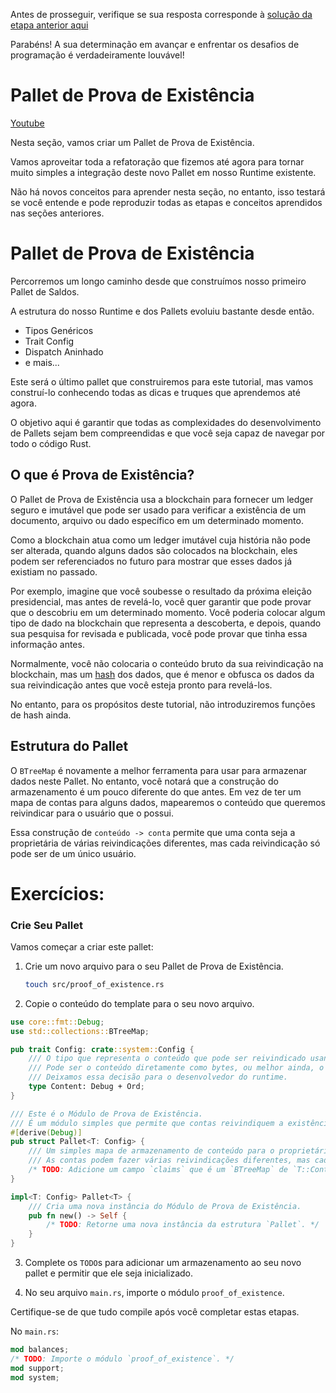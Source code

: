 Antes de prosseguir, verifique se sua resposta corresponde à [solução da etapa anterior aqui](https://gist.github.com/nomadbitcoin/1883ed94b8c8439df4264024af3e31c2)

Parabéns! A sua determinação em avançar e enfrentar os desafios de programação é verdadeiramente louvável!

# Pallet de Prova de Existência

[Youtube](https://youtu.be/7F7qn7n7_i0?si=7UeQMtEd7Q787ijI)

Nesta seção, vamos criar um Pallet de Prova de Existência.

Vamos aproveitar toda a refatoração que fizemos até agora para tornar muito simples a integração deste novo Pallet em nosso Runtime existente.

Não há novos conceitos para aprender nesta seção, no entanto, isso testará se você entende e pode reproduzir todas as etapas e conceitos aprendidos nas seções anteriores.

# Pallet de Prova de Existência

Percorremos um longo caminho desde que construímos nosso primeiro Pallet de Saldos.

A estrutura do nosso Runtime e dos Pallets evoluiu bastante desde então.

- Tipos Genéricos
- Trait Config
- Dispatch Aninhado
- e mais...

Este será o último pallet que construiremos para este tutorial, mas vamos construí-lo conhecendo todas as dicas e truques que aprendemos até agora.

O objetivo aqui é garantir que todas as complexidades do desenvolvimento de Pallets sejam bem compreendidas e que você seja capaz de navegar por todo o código Rust.

## O que é Prova de Existência?

O Pallet de Prova de Existência usa a blockchain para fornecer um ledger seguro e imutável que pode ser usado para verificar a existência de um documento, arquivo ou dado específico em um determinado momento.

Como a blockchain atua como um ledger imutável cuja história não pode ser alterada, quando alguns dados são colocados na blockchain, eles podem ser referenciados no futuro para mostrar que esses dados já existiam no passado.

Por exemplo, imagine que você soubesse o resultado da próxima eleição presidencial, mas antes de revelá-lo, você quer garantir que pode provar que o descobriu em um determinado momento. Você poderia colocar algum tipo de dado na blockchain que representa a descoberta, e depois, quando sua pesquisa for revisada e publicada, você pode provar que tinha essa informação antes.

Normalmente, você não colocaria o conteúdo bruto da sua reivindicação na blockchain, mas um [hash](https://en.wikipedia.org/wiki/Cryptographic_hash_function) dos dados, que é menor e obfusca os dados da sua reivindicação antes que você esteja pronto para revelá-los.

No entanto, para os propósitos deste tutorial, não introduziremos funções de hash ainda.

## Estrutura do Pallet

O `BTreeMap` é novamente a melhor ferramenta para usar para armazenar dados neste Pallet. No entanto, você notará que a construção do armazenamento é um pouco diferente do que antes. Em vez de ter um mapa de contas para alguns dados, mapearemos o conteúdo que queremos reivindicar para o usuário que o possui.

Essa construção de `conteúdo -> conta` permite que uma conta seja a proprietária de várias reivindicações diferentes, mas cada reivindicação só pode ser de um único usuário.

# Exercícios:

### Crie Seu Pallet

Vamos começar a criar este pallet:

1. Crie um novo arquivo para o seu Pallet de Prova de Existência.

	```bash
	touch src/proof_of_existence.rs
	```

2. Copie o conteúdo do template para o seu novo arquivo.
```rust
use core::fmt::Debug;
use std::collections::BTreeMap;

pub trait Config: crate::system::Config {
	/// O tipo que representa o conteúdo que pode ser reivindicado usando este pallet.
	/// Pode ser o conteúdo diretamente como bytes, ou melhor ainda, o hash desse conteúdo.
	/// Deixamos essa decisão para o desenvolvedor do runtime.
	type Content: Debug + Ord;
}

/// Este é o Módulo de Prova de Existência.
/// É um módulo simples que permite que contas reivindiquem a existência de alguns dados.
#[derive(Debug)]
pub struct Pallet<T: Config> {
	/// Um simples mapa de armazenamento de conteúdo para o proprietário desse conteúdo.
	/// As contas podem fazer várias reivindicações diferentes, mas cada reivindicação só pode ter um proprietário.
	/* TODO: Adicione um campo `claims` que é um `BTreeMap` de `T::Content` para `T::AccountId`. */
}

impl<T: Config> Pallet<T> {
	/// Cria uma nova instância do Módulo de Prova de Existência.
	pub fn new() -> Self {
		/* TODO: Retorne uma nova instância da estrutura `Pallet`. */
	}
}
```

3. Complete os `TODO`s para adicionar um armazenamento ao seu novo pallet e permitir que ele seja inicializado.

4. No seu arquivo `main.rs`, importe o módulo `proof_of_existence`.

Certifique-se de que tudo compile após você completar estas etapas.

No `main.rs`:

```rust
mod balances;
/* TODO: Importe o módulo `proof_of_existence`. */
mod support;
mod system;
```